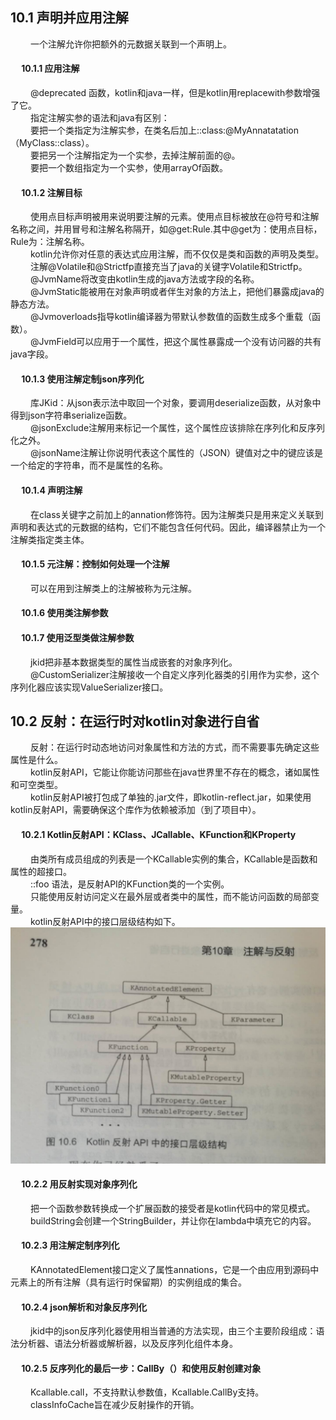 ## 10.1 声明并应用注解
&emsp;&emsp; 一个注解允许你把额外的元数据关联到一个声明上。
#### &emsp; 10.1.1 应用注解
&emsp;&emsp; @deprecated 函数，kotlin和java一样，但是kotlin用replacewith参数增强了它。  
&emsp;&emsp; 指定注解实参的语法和java有区别：  
&emsp;&emsp;  要把一个类指定为注解实参，在类名后加上::class:@MyAnnatatation（MyClass::class）。  
&emsp;&emsp;  要把另一个注解指定为一个实参，去掉注解前面的@。   
&emsp;&emsp;  要把一个数组指定为一个实参，使用arrayOf函数。
#### &emsp; 10.1.2 注解目标
&emsp;&emsp; 使用点目标声明被用来说明要注解的元素。使用点目标被放在@符号和注解名称之间，并用冒号和注解名称隔开，如@get:Rule.其中@get为：使用点目标，Rule为：注解名称。  
&emsp;&emsp;  kotlin允许你对任意的表达式应用注解，而不仅仅是类和函数的声明及类型。   
&emsp;&emsp;  注解@Volatile和@Strictfp直接充当了java的关键字Volatile和Strictfp。  
&emsp;&emsp;  @JvmName将改变由kotlin生成的java方法或字段的名称。  
&emsp;&emsp;  @JvmStatic能被用在对象声明或者伴生对象的方法上，把他们暴露成java的静态方法。  
&emsp;&emsp;  @Jvmoverloads指导kotlin编译器为带默认参数值的函数生成多个重载（函数）。  
&emsp;&emsp;  @JvmField可以应用于一个属性，把这个属性暴露成一个没有访问器的共有java字段。  
#### &emsp; 10.1.3 使用注解定制json序列化
&emsp;&emsp;  库JKid：从json表示法中取回一个对象，要调用deserialize函数，从对象中得到json字符串serialize函数。   
&emsp;&emsp;  @jsonExclude注解用来标记一个属性，这个属性应该排除在序列化和反序列化之外。  
&emsp;&emsp;  @jsonName注解让你说明代表这个属性的（JSON）键值对之中的键应该是一个给定的字符串，而不是属性的名称。
#### &emsp; 10.1.4 声明注解
&emsp;&emsp;  在class关键字之前加上的annation修饰符。因为注解类只是用来定义关联到声明和表达式的元数据的结构，它们不能包含任何代码。因此，编译器禁止为一个注解类指定类主体。
#### &emsp; 10.1.5 元注解：控制如何处理一个注解
&emsp;&emsp;  可以在用到注解类上的注解被称为元注解。
#### &emsp; 10.1.6 使用类注解参数
#### &emsp; 10.1.7 使用泛型类做注解参数
&emsp;&emsp;  jkid把非基本数据类型的属性当成嵌套的对象序列化。  
&emsp;&emsp;  @CustomSerializer注解接收一个自定义序列化器类的引用作为实参，这个序列化器应该实现ValueSerializer接口。
## 10.2 反射：在运行时对kotlin对象进行自省
&emsp;&emsp; 反射：在运行时动态地访问对象属性和方法的方式，而不需要事先确定这些属性是什么。  
&emsp;&emsp; kotlin反射API，它能让你能访问那些在java世界里不存在的概念，诸如属性和可空类型。  
&emsp;&emsp; kotlin反射API被打包成了单独的.jar文件，即kotlin-reflect.jar，如果使用kotlin反射API，需要确保这个库作为依赖被添加（到了项目中）。
#### &emsp; 10.2.1 Kotlin反射API：KClass、JCallable、KFunction和KProperty
&emsp;&emsp; 由类所有成员组成的列表是一个KCallable实例的集合，KCallable是函数和属性的超接口。  
&emsp;&emsp; ::foo 语法，是反射API的KFunction类的一个实例。  
&emsp;&emsp; 只能使用反射访问定义在最外层或者类中的属性，而不能访问函数的局部变量。  
&emsp;&emsp; kotlin反射API中的接口层级结构如下。
![](/assets/45140938155d4c728209943472c29e4.jpg)
#### &emsp;  10.2.2 用反射实现对象序列化
&emsp;&emsp;  把一个函数参数转换成一个扩展函数的接受者是kotlin代码中的常见模式。  
&emsp;&emsp;  buildString会创建一个StringBuilder，并让你在lambda中填充它的内容。
#### &emsp; 10.2.3 用注解定制序列化
&emsp;&emsp;  KAnnotatedElement接口定义了属性annations，它是一个由应用到源码中元素上的所有注解（具有运行时保留期）的实例组成的集合。
#### &emsp; 10.2.4 json解析和对象反序列化
&emsp;&emsp;  jkid中的json反序列化器使用相当普通的方法实现，由三个主要阶段组成：语法分析器、语法分析器或解析器，以及反序列化组件本身。
#### &emsp; 10.2.5 反序列化的最后一步：CallBy（）和使用反射创建对象
&emsp;&emsp;  Kcallable.call，不支持默认参数值，Kcallable.CallBy支持。  
&emsp;&emsp;  classInfoCache旨在减少反射操作的开销。